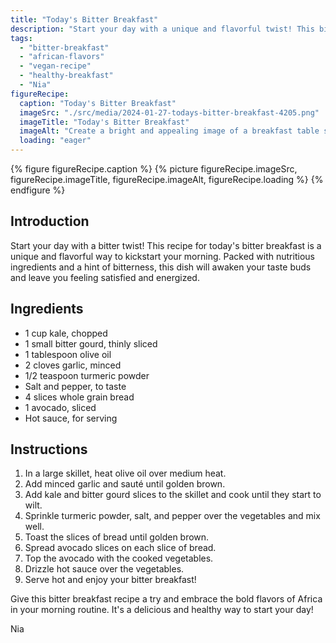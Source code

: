 ```yaml
---
title: "Today's Bitter Breakfast"
description: "Start your day with a unique and flavorful twist! This bitter breakfast recipe is packed with nutritious ingredients and a hint of bitterness, bringing you the bold flavors of Africa in a healthy and delicious way."
tags:
  - "bitter-breakfast"
  - "african-flavors"
  - "vegan-recipe"
  - "healthy-breakfast"
  - "Nia"
figureRecipe: 
  caption: "Today's Bitter Breakfast"
  imageSrc: "./src/media/2024-01-27-todays-bitter-breakfast-4205.png"
  imageTitle: "Today's Bitter Breakfast"
  imageAlt: "Create a bright and appealing image of a breakfast table set with a unique bitter dish ready for consumption. The plate showcases a heap of sautéed kale and thin slices of bitter gourd seasoned with garlic, turmeric, salt, and pepper. These vegetables are served on pieces of toasted whole grain bread, covered with creamy avocado. A hot sauce enhances the dish's spiciness. The table has fresh herbs and a lemon wedge, adding a vibrant color and fresh look. The imagery should evoke the essence of African cuisine with the bold colors and textures of the ingredients visible. Natural lights highlight the fresh green of the vegetables and the well-cooked brown of the toast, offering a tantalizing image that invites the viewer to savor the unique flavors of this distinctive breakfast."
  loading: "eager"
---
```


{% figure figureRecipe.caption %}
{% picture figureRecipe.imageSrc, figureRecipe.imageTitle, figureRecipe.imageAlt, figureRecipe.loading %}
{% endfigure %}

## Introduction

Start your day with a bitter twist! This recipe for today's bitter breakfast is a unique and flavorful way to kickstart your morning. Packed with nutritious ingredients and a hint of bitterness, this dish will awaken your taste buds and leave you feeling satisfied and energized.

## Ingredients

- 1 cup kale, chopped
- 1 small bitter gourd, thinly sliced
- 1 tablespoon olive oil
- 2 cloves garlic, minced
- 1/2 teaspoon turmeric powder
- Salt and pepper, to taste
- 4 slices whole grain bread
- 1 avocado, sliced
- Hot sauce, for serving

## Instructions

1. In a large skillet, heat olive oil over medium heat.
2. Add minced garlic and sauté until golden brown.
3. Add kale and bitter gourd slices to the skillet and cook until they start to wilt.
4. Sprinkle turmeric powder, salt, and pepper over the vegetables and mix well.
5. Toast the slices of bread until golden brown.
6. Spread avocado slices on each slice of bread.
7. Top the avocado with the cooked vegetables.
8. Drizzle hot sauce over the vegetables.
9. Serve hot and enjoy your bitter breakfast!

Give this bitter breakfast recipe a try and embrace the bold flavors of Africa in your morning routine. It's a delicious and healthy way to start your day!

Nia

